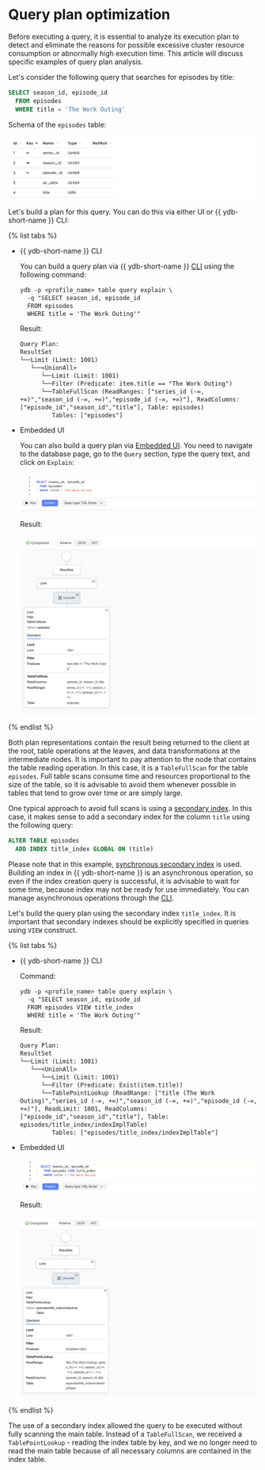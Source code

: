 # Query plan optimization

Before executing a query, it is essential to analyze its execution plan to detect and eliminate the reasons for possible excessive cluster resource consumption or abnormally high execution time. This article will discuss specific examples of query plan analysis.

Let's consider the following query that searches for episodes by title:

``` sql
SELECT season_id, episode_id 
  FROM episodes 
  WHERE title = 'The Work Outing'
```

Schema of the `episodes` table:

![episodes](../_assets/episodes_scheme.png)

Let's build a plan for this query. You can do this via either UI or {{ ydb-short-name }} CLI:

{% list tabs %}

- {{ ydb-short-name }} CLI

  You can build a query plan via {{ ydb-short-name }} [CLI](../reference/ydb-cli/_includes/index.md) using the following command:
  ```
  ydb -p <profile_name> table query explain \
    -q "SELECT season_id, episode_id 
    FROM episodes 
    WHERE title = 'The Work Outing'"
  ```

  Result:
  ```
  Query Plan:
  ResultSet
  └──Limit (Limit: 1001)
     └──<UnionAll>
        └──Limit (Limit: 1001)
        └──Filter (Predicate: item.title == "The Work Outing")
        └──TableFullScan (ReadRanges: ["series_id (-∞, +∞)","season_id (-∞, +∞)","episode_id (-∞, +∞)"], ReadColumns: ["episode_id","season_id","title"], Table: episodes)
           Tables: ["episodes"]
  ```

- Embedded UI

  You can also build a query plan via [Embedded UI](../reference/embedded-ui/ydb-monitoring.md). You need to navigate to the database page, go to the `Query` section, type the query text, and click on `Explain`:

  ![explain_ui](../_assets/explain_ui.png)

  Result:

  ![query_plan_ui](../_assets/query_plan_ui.png)

{% endlist %}

Both plan representations contain the result being returned to the client at the root, table operations at the leaves, and data transformations at the intermediate nodes. It is important to pay attention to the node that contains the table reading operation. In this case, it is a `TableFullScan` for the table `episodes`. Full table scans consume time and resources proportional to the size of the table, so it is advisable to avoid them whenever possible in tables that tend to grow over time or are simply large.

One typical approach to avoid full scans is using a [secondary index](secondary-indexes.md). In this case, it makes sense to add a secondary index for the column `title` using the following query:

``` sql
ALTER TABLE episodes
  ADD INDEX title_index GLOBAL ON (title)
```

Please note that in this example, [synchronous secondary index](../concepts/_includes/secondary_indexes.md#sync) is used. Building an index in {{ ydb-short-name }} is an asynchronous operation, so even if the index creation query is successful, it is advisable to wait for some time, because index may not be ready for use immediately. You can manage asynchronous operations through the [CLI](../reference/ydb-cli/commands/_includes/secondary_index.md#add).

Let's build the query plan using the secondary index `title_index`. It is important that secondary indexes should be explicitly specified in queries using `VIEW` construct.

{% list tabs %}

- {{ ydb-short-name }} CLI

  Command:
  ```
  ydb -p <profile_name> table query explain \
    -q "SELECT season_id, episode_id 
    FROM episodes VIEW title_index
    WHERE title = 'The Work Outing'"
  ```
  
  Result:
  ```
  Query Plan:
  ResultSet
  └──Limit (Limit: 1001)
     └──<UnionAll>
        └──Limit (Limit: 1001)
        └──Filter (Predicate: Exist(item.title))
        └──TablePointLookup (ReadRange: ["title (The Work Outing)","series_id (-∞, +∞)","season_id (-∞, +∞)","episode_id (-∞, +∞)"], ReadLimit: 1001, ReadColumns: ["episode_id","season_id","title"], Table: episodes/title_index/indexImplTable)
           Tables: ["episodes/title_index/indexImplTable"]
  ```
- Embedded UI

  ![explain_ui](../_assets/explain_with_index_ui.png)

  Result:

  ![query_plan_ui](../_assets/query_plan_with_index_ui.png)

{% endlist %}

The use of a secondary index allowed the query to be executed without fully scanning the main table. Instead of a `TableFullScan`, we received a `TablePointLookup` - reading the index table by key, and we no longer need to read the main table because of all necessary columns are contained in the index table.
